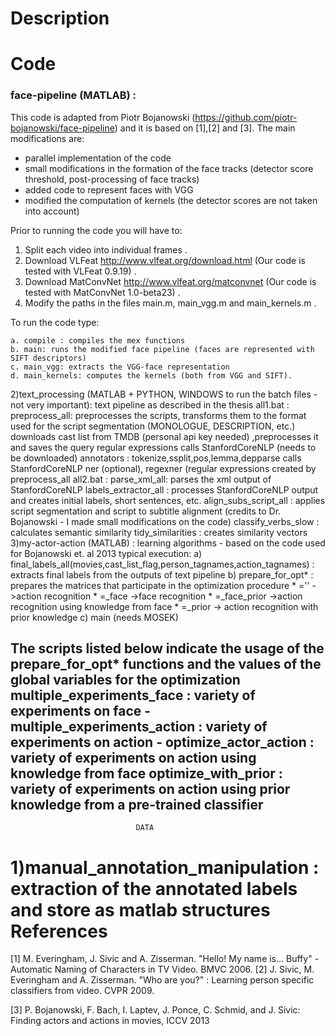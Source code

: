 Description
=====================================
Code
=====================================
### face-pipeline (MATLAB) : 
This code is adapted from Piotr Bojanowski (https://github.com/piotr-bojanowski/face-pipeline) and it is based on [1],[2] and [3]. The main modifications are:

- parallel implementation of the code
- small modifications in the formation of the face tracks (detector score threshold, post-processing of face tracks)
- added code to represent faces with VGG
- modified the computation of kernels (the detector scores are not taken into account)

Prior to running the code you will have to:

1. Split each video into individual frames . 
2. Download VLFeat http://www.vlfeat.org/download.html (Our code is tested with VLFeat 0.9.19) . 
3. Download MatConvNet http://www.vlfeat.org/matconvnet (Our code is tested with MatConvNet 1.0-beta23) . 
4. Modify the paths in the files main.m, main_vgg.m and main_kernels.m . 


To run the code type:
```
a. compile : compiles the mex functions
b. main: runs the modified face pipeline (faces are represented with SIFT descriptors)
c. main_vgg: extracts the VGG-face representation
d. main_kernels: computes the kernels (both from VGG and SIFT).
```



2)text_processing (MATLAB + PYTHON, WINDOWS to run the batch files - not very important): text pipeline as described in the thesis
all1.bat :
	preprocess_all:	preprocesses the scripts,
					transforms them to the format used for the script segmentation (MONOLOGUE, DESCRIPTION, etc.)
					downloads cast list from TMDB (personal api key needed) ,preprocesses it and saves the query regular expressions
	calls StanfordCoreNLP (needs to be downloaded) annotators : tokenize,ssplit,pos,lemma,depparse
	calls StanfordCoreNLP ner (optional), regexner (regular expressions created by preprocess_all
all2.bat :
	parse_xml_all: 	parses the xml output of StanfordCoreNLP
	labels_extractor_all : processes StanfordCoreNLP output and creates initial labels, short sentences, etc.
	align_subs_script_all : applies script segmentation and script to subtitle alignment
							(credits to Dr. Bojanowski - I made small modifications on the code)
	classify_verbs_slow	 : calculates semantic similarity
	tidy_similarities : creates similarity vectors
3)my-actor-action (MATLAB) : learning algorithms - based on the code used for Bojanowski et. al 2013
	typical execution:
	a) 	final_labels_all(movies,cast_list_flag,person_tagnames,action_tagnames) : extracts final labels from the outputs of text pipeline
	b) 	prepare_for_opt* :	prepares the matrices that participate in the optimization procedure
							* ='' ->action recognition
							* =_face ->face recognition
							* =_face_prior ->action recognition using knowledge from face
							* =_prior -> action recognition with prior knowledge
	c)	main (needs MOSEK)

The scripts listed below indicate the usage of the prepare_for_opt* functions and the values of the global variables for the optimization
multiple_experiments_face : variety of experiments on face -
multiple_experiments_action : variety of experiments on action -
optimize_actor_action :		variety of experiments on action using knowledge from face
optimize_with_prior : variety of experiments on action using prior knowledge from a pre-trained classifier
------------------------------------------------------------------------------------------------------------------
								DATA
1)manual_annotation_manipulation : extraction of the annotated labels and store as matlab structures
References
=====================================
[1] M. Everingham, J. Sivic and A. Zisserman. "Hello! My name is... Buffy" - Automatic Naming of Characters in TV Video. BMVC 2006.
[2] J. Sivic, M. Everingham and A. Zisserman. "Who are you?" : Learning person specific classifiers from video. CVPR 2009.

[3] P. Bojanowski, F. Bach, I. Laptev, J. Ponce, C. Schmid, and J. Sivic: Finding actors and actions in movies, ICCV 2013
